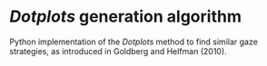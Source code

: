 # _Dotplots_ generation algorithm

Python implementation of the _Dotplots_ method to find similar gaze strategies, as introduced in Goldberg and Helfman (2010).
